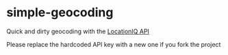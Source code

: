 # simple-geocoding
Quick and dirty geocoding with the [LocationIQ API](http://locationiq.org/#docs)


Please replace the hardcoded API key with a new one if you fork the project

